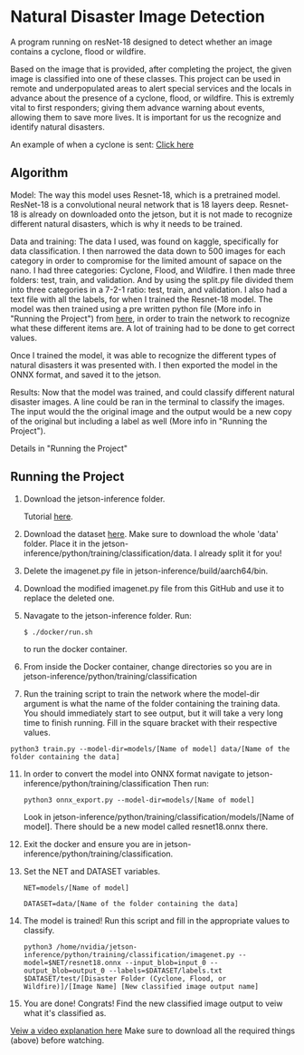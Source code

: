 # Natural Disaster Image Detection
  A program running on resNet-18 designed to detect whether an image contains a cyclone, flood or wildfire. 

  Based on the image that is provided, after completing the project, the given image is classified into one of these classes.
This project can be used in remote and underpopulated areas to alert special services and the locals in advance about the presence of a cyclone, flood, or wildfire. This is extremly vital to first responders; giving them advance warning about events, allowing them to save more lives. It is important for us the recognize and identify natural disasters.

An example of when a cyclone is sent: [Click here](https://imgur.com/a/79i7hYI)

## Algorithm

Model: The way this model uses Resnet-18, which is a pretrained model. ResNet-18 is a convolutional neural network that is 18 layers deep. Resnet-18 is already on downloaded onto the jetson, but it is not made to recognize different natural disasters, which is why it needs to be trained. 

Data and training: The data I used, was found on kaggle, specifically for data classification. I then narrowed the data down to 500 images for each category in order to compromise for the limited amount of sapace on the nano. I had three categories: Cyclone, Flood, and Wildfire. I then made three folders: test, train, and validation. And by using the split.py file divided them into three categories in a 7-2-1 ratio: test, train, and validation. I also had a text file with all the labels, for when I trained the Resnet-18 model. The model was then trained using a pre written python file (More info in "Running the Project") from [here](https://github.com/dusty-nv/jetson-inference/blob/master/docs/pytorch-cat-dog.md), in order to train the network to recognize what these different items are. A lot of training had to be done to get correct values.

Once I trained the model, it was able to recognize the different types of natural disasters it was presented with. I then exported the model in the ONNX format, and saved it to the jetson.

Results: Now that the model was trained, and could classify different natural disaster images. A line could be ran in the terminal to classify the images. The input would the the original image and the output would be a new copy of the original but including a label as well (More info in "Running the Project").

Details in "Running the Project"

## Running the Project

1. Download the jetson-inference folder.
   
   Tutorial [here](https://github.com/dusty-nv/jetson-inference/blob/master/docs/building-repo-2.md).
  
2. Download the dataset [here](https://drive.google.com/drive/folders/1sVvlYAXBHxl7M5xPIkre5mNvklRZk-Al?usp=sharing). Make sure to download the whole 'data' folder.
   Place it in the jetson-inference/python/training/classification/data. I already split it for you!

5. Delete the imagenet.py file in jetson-inference/build/aarch64/bin.
   
6. Download the modified imagenet.py file from this GitHub and use it to replace the deleted one.

7. Navagate to the jetson-inference folder.
   Run:
   ```
   $ ./docker/run.sh
   ```
   to run the docker container.
   
9. From inside the Docker container, change directories so you are in jetson-inference/python/training/classification
  
10. Run the training script to train the network where the model-dir argument is what the name of the folder containing the training data.  You should immediately start to see output, but it will take a very long time to finish running. Fill in the square bracket with their respective values.
```
python3 train.py --model-dir=models/[Name of model] data/[Name of the folder containing the data]
```
11. In order to convert the model into ONNX format navigate to jetson-inference/python/training/classification
    Then run:
    ```
    python3 onnx_export.py --model-dir=models/[Name of model]
    ```
    Look in jetson-inference/python/training/classification/models/[Name of model]. There should be a new model called resnet18.onnx there.
    
12. Exit the docker and ensure you are in jetson-inference/python/training/classification.
    
13. Set the NET and DATASET variables.
    ```
    NET=models/[Name of model]
    ```
    ```
    DATASET=data/[Name of the folder containing the data]
    ```

14. The model is trained! Run this script and fill in the appropriate values to classify.
    ```
    python3 /home/nvidia/jetson-inference/python/training/classification/imagenet.py --model=$NET/resnet18.onnx --input_blob=input_0 --output_blob=output_0 --labels=$DATASET/labels.txt $DATASET/test/[Disaster Folder (Cyclone, Flood, or Wildfire)]/[Image Name] [New classified image output name]
    ```
15. You are done! Congrats! Find the new classified image output to veiw what it's classified as.

[Veiw a video explanation here](https://youtu.be/ajx-aZpzgL4) Make sure to download all the required things (above) before watching.
